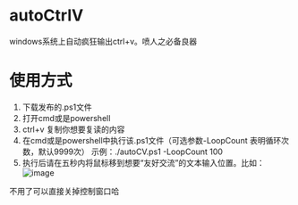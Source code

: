 # autoCtrlV
windows系统上自动疯狂输出ctrl+v。喷人之必备良器

# 使用方式
1. 下载发布的.ps1文件
2. 打开cmd或是powershell
3. ctrl+v 复制你想要复读的内容
4. 在cmd或是powershell中执行该.ps1文件（可选参数-LoopCount 表明循环次数，默认9999次）
  示例：./autoCV.ps1 -LoopCount 100
5. 执行后请在五秒内将鼠标移到想要“友好交流”的文本输入位置。比如：
![image](https://github.com/user-attachments/assets/9da38bdb-f5f1-45bb-8480-3a534e86dc2e)

不用了可以直接关掉控制窗口哈

